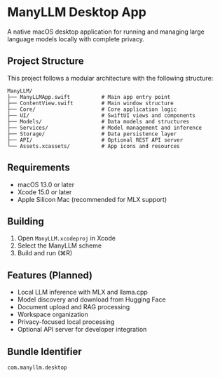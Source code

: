 # ManyLLM Desktop App

A native macOS desktop application for running and managing large language models locally with complete privacy.

## Project Structure

This project follows a modular architecture with the following structure:

```
ManyLLM/
├── ManyLLMApp.swift          # Main app entry point
├── ContentView.swift         # Main window structure
├── Core/                     # Core application logic
├── UI/                       # SwiftUI views and components
├── Models/                   # Data models and structures
├── Services/                 # Model management and inference
├── Storage/                  # Data persistence layer
├── API/                      # Optional REST API server
└── Assets.xcassets/          # App icons and resources
```

## Requirements

- macOS 13.0 or later
- Xcode 15.0 or later
- Apple Silicon Mac (recommended for MLX support)

## Building

1. Open `ManyLLM.xcodeproj` in Xcode
2. Select the ManyLLM scheme
3. Build and run (⌘R)

## Features (Planned)

- Local LLM inference with MLX and llama.cpp
- Model discovery and download from Hugging Face
- Document upload and RAG processing
- Workspace organization
- Privacy-focused local processing
- Optional API server for developer integration

## Bundle Identifier

`com.manyllm.desktop`
